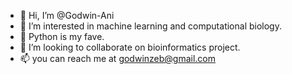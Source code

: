- 👋 Hi, I’m @Godwin-Ani
- 👀 I’m interested in machine learning and computational biology.
- 🌱 Python is my fave.
- 💞️ I’m looking to collaborate on bioinformatics project.
- 📫 you can reach me at godwinzeb@gmail.com

<!---
Godwin-Ani/Godwin-Ani is a ✨ special ✨ repository because its `README.md` (this file) appears on your GitHub profile.
You can click the Preview link to take a look at your changes.
--->

